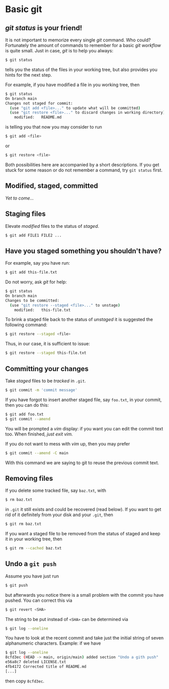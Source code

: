 # Basic git


## *git status* is your friend!

It is not important to memorize every single *git* command. Who could? Fortunately the amount of commands to remember for a basic *git workflow* is quite small. Just in case, *git* is to help you always:

```sh
$ git status
```

tells you the status of the files in your working tree, but also provides you hints for the next step.

For example, if you have modified a file in you working tree, then

```sh
$ git status
On branch main
Changes not staged for commit:
  (use "git add <file>..." to update what will be committed)
  (use "git restore <file>..." to discard changes in working directory)
	modified:   README.md
```

is telling you that now you may consider to run

```sh
$ git add <file>
```

or 

```sh
$ git restore <file>
```

Both possibilities here are accompanied by a short descriptions. If you get stuck for some reason or do not remember a command, try ```git status``` first.


## Modified, staged, committed

*Yet to come...*


## Staging files

Elevate *modified* files to the status of *staged*.

```sh
$ git add FILE1 FILE2 ...
```


## Have you staged something you shouldn't have?

For example, say you have run:

```sh
$ git add this-file.txt
```

Do not worry, ask *git* for help:

```sh
$ git status
On branch main
Changes to be committed:
  (use "git restore --staged <file>..." to unstage)
	modified:   this-file.txt
```

To brink a staged file back to the status of *unstaged* it is suggested the following command:

```sh
$ git restore --staged <file>
```

Thus, in our case, it is sufficient to issue:

```sh
$ git restore --staged this-file.txt
```


## Committing your changes

Take *staged* files to be *tracked* in ```.git```.

```sh
$ git commit -m 'commit message'
```

If you have forgot to insert another staged file, say ```foo.txt```, in your commit, then you can do this:

```sh
$ git add foo.txt
$ git commit --amend
```

You will be prompted a *vim* display: if you want you can edit the commit text too. When finished, *just exit vim.*

If you do not want to mess with *vim* up, then you may prefer

```sh
$ git commit --amend -C main
```

With this command we are saying to git to reuse the previous commit text.


## Removing files

If you delete some tracked file, say ```baz.txt```, with

```sh
$ rm baz.txt
```

in ```.git``` it still exists and could be recovered (read below). If you want to get rid of it definitely from your disk and your ```.git```, then

```sh
$ git rm baz.txt
```

If you want a staged file to be removed from the status of staged and keep it in your working tree, then

```sh
$ git rm --cached baz.txt
```


## Undo a ```git push```

Assume you have just run

```sh
$ git push
```

but afterwards you notice there is a small problem with the commit you have pushed. You can correct this via

```sh
$ git revert <SHA>
```

The string to be put instead of ```<SHA>``` can be determined via

```sh
$ git log --oneline
```

You have to look at the recent commit and take just the initial string of seven alphanumeric characters. Example: if we have

```sh
$ git log --oneline
8cfd3ec (HEAD -> main, origin/main) added section "Undo a gith push"
e56a8c7 deleted LICENSE.txt
4fb4172 Corrected title of README.md
[...]
```

then copy ```8cfd3ec```.
